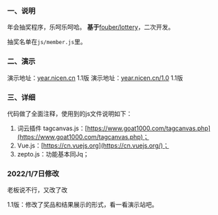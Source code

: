 ### 一、说明
年会抽奖程序，乐呵乐呵哈。
**基于**[fouber/lottery](https://github.com/fouber/lottery)，二次开发。

抽奖名单在`js/member.js`里。

### 二、演示
演示地址：[year.nicen.cn](https://year.nicen.cn) 1.1版
演示地址：[year.nicen.cn/1.0](https://year.nicen.cn/1.0) 1.1版

### 三、详细
代码做了全面注释，使用到的js文件说明如下：
1. 词云插件 tagcanvas.js：[https://www.goat1000.com/tagcanvas.php](https://www.goat1000.com/tagcanvas.php)；
2. Vue.js：[https://cn.vuejs.org](https://cn.vuejs.org/)；
3. zepto.js：功能基本同Jq；


### 2022/1/7日修改

老板说不行，又改了改

1.1版：修改了奖品和结果展示的形式，看一看演示站吧。
